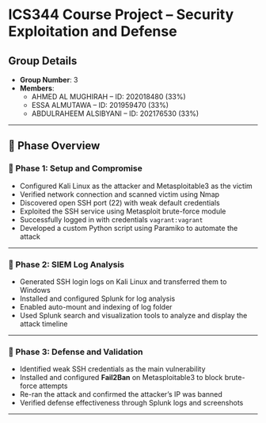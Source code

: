 # ICS344 Course Project – Security Exploitation and Defense

## Group Details

- **Group Number**: 3
- **Members**:
  - AHMED AL MUGHIRAH – ID: 202018480 (33%) 
  - ESSA  ALMUTAWA  – ID: 201959470  (33%)
  - ABDULRAHEEM ALSIBYANI – ID: 202176530  (33%)

---



## 🧩 Phase Overview


### 🔹 Phase 1: Setup and Compromise
- Configured Kali Linux as the attacker and Metasploitable3 as the victim
- Verified network connection and scanned victim using Nmap
- Discovered open SSH port (22) with weak default credentials
- Exploited the SSH service using Metasploit brute-force module
- Successfully logged in with credentials `vagrant:vagrant`
- Developed a custom Python script using Paramiko to automate the attack

---

### 🔹 Phase 2: SIEM Log Analysis
- Generated SSH login logs on Kali Linux and transferred them to Windows
- Installed and configured Splunk for log analysis
- Enabled auto-mount and indexing of log folder
- Used Splunk search and visualization tools to analyze and display the attack timeline

---

### 🔹 Phase 3: Defense and Validation
- Identified weak SSH credentials as the main vulnerability
- Installed and configured **Fail2Ban** on Metasploitable3 to block brute-force attempts
- Re-ran the attack and confirmed the attacker’s IP was banned
- Verified defense effectiveness through Splunk logs and screenshots

---

